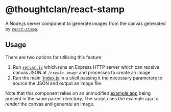 # @thoughtclan/react-stamp

A Node.js server component to generate images from the canvas generated by [`react-stamp`](../README.md).

## Usage

There are two options for utilising this feature:
1. Run [`server.js`](./server.js) which runs an Express HTTP server which can receive canvas JSON at `/create-image` and processes to create an image
2. Run the main [`index.js](./index.js) in a shell passing it the necessary parameters to source the JSON and output an image file

Note that this component relies on an unmodified [example app](../example) being present in the same parent directory. The script uses
the example app to render the canvas and generate an image.

